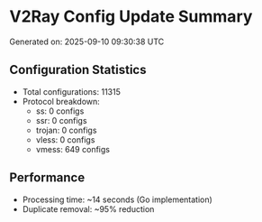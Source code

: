 # V2Ray Config Update Summary
Generated on: 2025-09-10 09:30:38 UTC

## Configuration Statistics
- Total configurations: 11315
- Protocol breakdown:
  - ss: 0 configs
  - ssr: 0 configs
  - trojan: 0 configs
  - vless: 0 configs
  - vmess: 649 configs

## Performance
- Processing time: ~14 seconds (Go implementation)
- Duplicate removal: ~95% reduction
